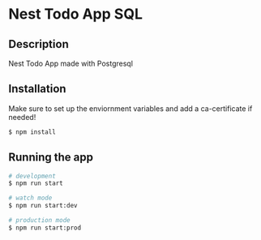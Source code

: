 # Nest Todo App SQL

## Description

Nest Todo App made with Postgresql

## Installation

Make sure to set up the enviornment variables and add a ca-certificate if needed!

```bash
$ npm install
```

## Running the app

```bash
# development
$ npm run start

# watch mode
$ npm run start:dev

# production mode
$ npm run start:prod
```
